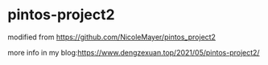 # pintos-project2
modified from https://github.com/NicoleMayer/pintos_project2

more info in my blog:https://www.dengzexuan.top/2021/05/pintos-project2/
